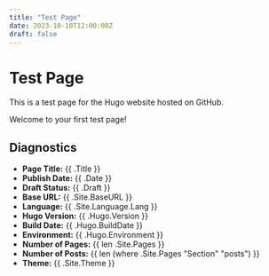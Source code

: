 ```yaml
---
title: "Test Page"
date: 2023-10-10T12:00:00Z
draft: false
---
```


# Test Page

This is a test page for the Hugo website hosted on GitHub.

Welcome to your first test page!

## Diagnostics

- **Page Title:** {{ .Title }}
- **Publish Date:** {{ .Date }}
- **Draft Status:** {{ .Draft }}
- **Base URL:** {{ .Site.BaseURL }}
- **Language:** {{ .Site.Language.Lang }}
- **Hugo Version:** {{ .Hugo.Version }}
- **Build Date:** {{ .Hugo.BuildDate }}
- **Environment:** {{ .Hugo.Environment }}
- **Number of Pages:** {{ len .Site.Pages }}
- **Number of Posts:** {{ len (where .Site.Pages "Section" "posts") }}
- **Theme:** {{ .Site.Theme }}
